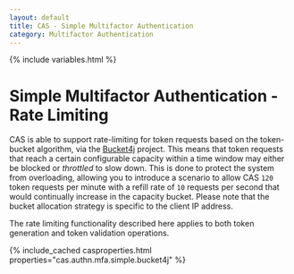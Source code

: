 ```yaml
---
layout: default
title: CAS - Simple Multifactor Authentication
category: Multifactor Authentication
---
```


{% include variables.html %}

# Simple Multifactor Authentication - Rate Limiting

CAS is able to support rate-limiting for token requests based on the token-bucket
algorithm, via the [Bucket4j](https://bucket4j.com/) project. This means that token requests that reach a certain configurable capacity within
a time window may either be blocked or _throttled_ to slow down. This is done to
protect the system from overloading, allowing you to introduce a scenario to allow CAS `120` token requests per minute with a refill rate of `10` requests per
second that would continually increase in the capacity bucket. Please note that the bucket allocation strategy is specific to the client IP address.
                 
The rate limiting functionality described here applies to both token generation and token validation operations.

{% include_cached casproperties.html properties="cas.authn.mfa.simple.bucket4j" %}
